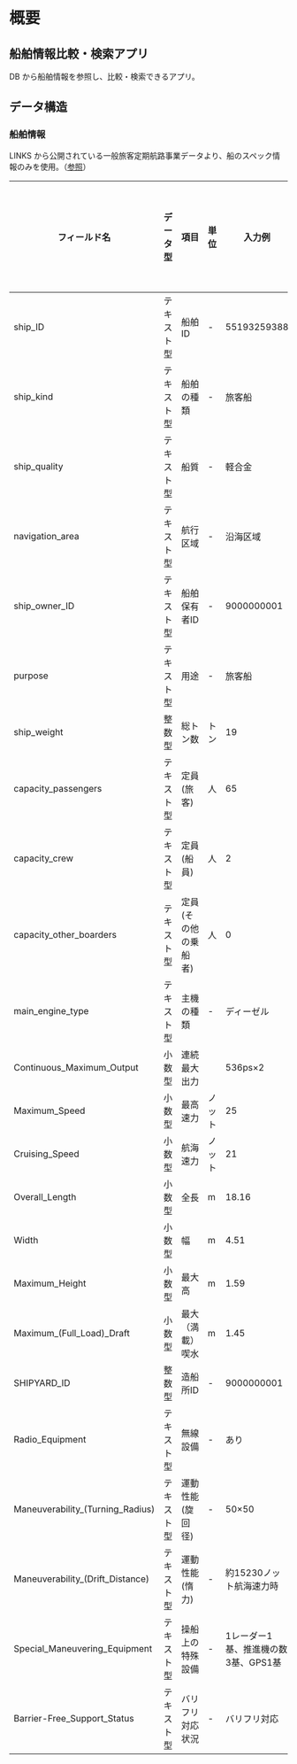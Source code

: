 # 概要
## 船舶情報比較・検索アプリ
DB から船舶情報を参照し、比較・検索できるアプリ。

## データ構造
### 船舶情報
LINKS から公開されている一般旅客定期航路事業データより、船のスペック情報のみを使用。（[参照](https://docs.google.com/spreadsheets/d/1UQhn9uAUBD8RsCqH02kBl6HaVYcKM1GP/edit?gid=357426841#gid=357426841)）

| フィールド名 | データ型 | 項目 | 単位 | 入力例 | 秘匿化処理の有無 |
|---|---|---|---|---|---|
| ship_ID | テキスト型 | 船舶ID | - | 55193259388 | |
| ship_kind | テキスト型 | 船舶の種類 | - | 旅客船 | |
| ship_quality | テキスト型 | 船質 | - | 軽合金 | |
| navigation_area | テキスト型 | 航行区域 | - | 沿海区域 | |
| ship_owner_ID | テキスト型 | 船舶保有者ID | - | 9000000001 | |
| purpose | テキスト型 | 用途 | - | 旅客船 | |
| ship_weight | 整数型 | 総トン数 | トン | 19 | |
| capacity_passengers | テキスト型 | 定員(旅客) | 人 | 65 | |
| capacity_crew | テキスト型 | 定員(船員) | 人 | 2 | |
| capacity_other_boarders | テキスト型 | 定員(その他の乗船者) | 人 | 0 | |
| main_engine_type | テキスト型 | 主機の種類 | - | ディーゼル | |
| Continuous_Maximum_Output | 小数型 | 連続最大出力 | | 536ps×2 | |
| Maximum_Speed | 小数型 | 最高速力 | ノット | 25 | |
| Cruising_Speed | 小数型 | 航海速力 | ノット | 21 | |
| Overall_Length | 小数型 | 全長 | m | 18.16 | |
| Width | 小数型 | 幅 | m | 4.51 | |
| Maximum_Height | 小数型 | 最大高 | m | 1.59 | |
| Maximum_(Full_Load)_Draft | 小数型 | 最大（満載）喫水 | m | 1.45 | |
| SHIPYARD_ID | 整数型 | 造船所ID | - | 9000000001 | |
| Radio_Equipment | テキスト型 | 無線設備 | - | あり | |
| Maneuverability_(Turning_Radius) | テキスト型 | 運動性能(旋回径) | - | 50×50 | |
| Maneuverability_(Drift_Distance) | テキスト型 | 運動性能(惰力) | - | 約15230ノット航海速力時 | |
| Special_Maneuvering_Equipment | テキスト型 | 操船上の特殊設備 | - | 1レーダー1基、推進機の数3基、GPS1基 | |
| Barrier-Free_Support_Status | テキスト型 | バリフリ対応状況 | - | バリフリ対応 | |